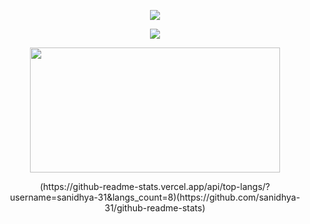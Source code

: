 <p align="center">

<img src="https://github.com/subhendu17620/subhendu17620/blob/output/github-contribution-grid-snake.svg?raw=true">

</p>

<p align="center">

<img src="https://github-readme-streak-stats.herokuapp.com?user=sanidhya-31&theme=tokyonight&hide_border=true">


</p>

<p align="center">
  
<img height="200px" width="400" src="https://github-readme-stats.vercel.app/api?username=sanidhya-31&count_private=true&theme=cyan&show_icons=true" />
  
</p>

<p align="center">
(https://github-readme-stats.vercel.app/api/top-langs/?username=sanidhya-31&langs_count=8)(https://github.com/sanidhya-31/github-readme-stats)
</p>
